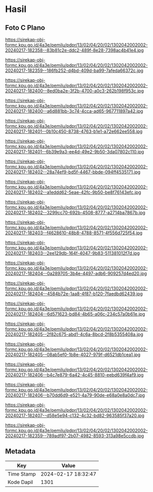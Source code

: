 # Hasil

## Foto C Plano

https://sirekap-obj-formc.kpu.go.id/4a3e/pemilu/pdpr/13/02/04/20/02/1302042002002-20240217-182358--83b81c2e-ddc2-489f-8e28-7398ac4b41e4.jpg

https://sirekap-obj-formc.kpu.go.id/4a3e/pemilu/pdpr/13/02/04/20/02/1302042002002-20240217-182359--186fb252-d4bd-409d-ba99-7afeda66372c.jpg

https://sirekap-obj-formc.kpu.go.id/4a3e/pemilu/pdpr/13/02/04/20/02/1302042002002-20240217-182400--8ed0ba2e-3f2b-4700-a0c3-262b198f953c.jpg

https://sirekap-obj-formc.kpu.go.id/4a3e/pemilu/pdpr/13/02/04/20/02/1302042002002-20240217-182400--a6d881bb-3c74-4cca-ad65-967711897a42.jpg

https://sirekap-obj-formc.kpu.go.id/4a3e/pemilu/pdpr/13/02/04/20/02/1302042002002-20240217-182401--0b10c450-8738-4763-b1e1-a72e662ee558.jpg

https://sirekap-obj-formc.kpu.go.id/4a3e/pemilu/pdpr/13/02/04/20/02/1302042002002-20240217-182401--6b39e9a3-ee4d-49e2-9b50-3da07802c110.jpg

https://sirekap-obj-formc.kpu.go.id/4a3e/pemilu/pdpr/13/02/04/20/02/1302042002002-20240217-182402--28a74ef9-bd5f-4467-bbde-094ff4535171.jpg

https://sirekap-obj-formc.kpu.go.id/4a3e/pemilu/pdpr/13/02/04/20/02/1302042002002-20240217-182402--a1eddd62-5eae-42fc-9b50-be8f76143efc.jpg

https://sirekap-obj-formc.kpu.go.id/4a3e/pemilu/pdpr/13/02/04/20/02/1302042002002-20240217-182402--3299cc70-692b-4508-8777-a2714ba7867b.jpg

https://sirekap-obj-formc.kpu.go.id/4a3e/pemilu/pdpr/13/02/04/20/02/1302042002002-20240217-182403--f4628610-48b8-4788-8571-4f556d725f54.jpg

https://sirekap-obj-formc.kpu.go.id/4a3e/pemilu/pdpr/13/02/04/20/02/1302042002002-20240217-182403--2ee129db-164f-4047-9b83-511381012f7d.jpg

https://sirekap-obj-formc.kpu.go.id/4a3e/pemilu/pdpr/13/02/04/20/02/1302042002002-20240217-182404--0a289705-3b4e-4497-adb6-909257d4ed20.jpg

https://sirekap-obj-formc.kpu.go.id/4a3e/pemilu/pdpr/13/02/04/20/02/1302042002002-20240217-182404--4584b72e-1aa8-4f87-b120-7faedbd62439.jpg

https://sirekap-obj-formc.kpu.go.id/4a3e/pemilu/pdpr/13/02/04/20/02/1302042002002-20240217-182404--6d571623-bd84-4b65-a06c-234c57a0b61e.jpg

https://sirekap-obj-formc.kpu.go.id/4a3e/pemilu/pdpr/13/02/04/20/02/1302042002002-20240217-182405--2f82c675-abd1-4c6a-8bcd-2f8b5355408a.jpg

https://sirekap-obj-formc.kpu.go.id/4a3e/pemilu/pdpr/13/02/04/20/02/1302042002002-20240217-182405--08ab5ef0-1b8e-4027-979f-d6521db1cea1.jpg

https://sirekap-obj-formc.kpu.go.id/4a3e/pemilu/pdpr/13/02/04/20/02/1302042002002-20240217-182406--b4c7e879-6a42-4c45-8810-eebd639f4af9.jpg

https://sirekap-obj-formc.kpu.go.id/4a3e/pemilu/pdpr/13/02/04/20/02/1302042002002-20240217-182406--b70dd6d9-e521-4a79-90de-e68a0e8a0dc7.jpg

https://sirekap-obj-formc.kpu.go.id/4a3e/pemilu/pdpr/13/02/04/20/02/1302042002002-20240217-182407--d58e5e94-c132-4c32-bd82-963585f37a20.jpg

https://sirekap-obj-formc.kpu.go.id/4a3e/pemilu/pdpr/13/02/04/20/02/1302042002002-20240217-182359--789adf97-2b07-4982-8593-313a98e5ccdb.jpg


## Metadata

| Key        | Value               |
| ---------- | ------------------- |
| Time Stamp | 2024-02-17 18:32:47 |
| Kode Dapil | 1301                |



